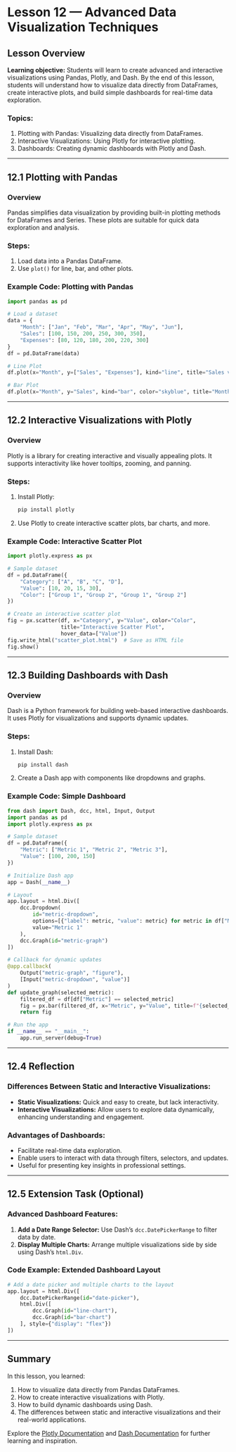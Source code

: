 
# **Lesson 12 — Advanced Data Visualization Techniques**

## **Lesson Overview**
**Learning objective:** Students will learn to create advanced and interactive visualizations using Pandas, Plotly, and Dash. By the end of this lesson, students will understand how to visualize data directly from DataFrames, create interactive plots, and build simple dashboards for real-time data exploration.

### **Topics:**
1. Plotting with Pandas: Visualizing data directly from DataFrames.
2. Interactive Visualizations: Using Plotly for interactive plotting.
3. Dashboards: Creating dynamic dashboards with Plotly and Dash.

---

## **12.1 Plotting with Pandas**

### **Overview**
Pandas simplifies data visualization by providing built-in plotting methods for DataFrames and Series. These plots are suitable for quick data exploration and analysis.

### **Steps:**
1. Load data into a Pandas DataFrame.
2. Use `plot()` for line, bar, and other plots.

### **Example Code: Plotting with Pandas**
```python
import pandas as pd

# Load a dataset
data = {
    "Month": ["Jan", "Feb", "Mar", "Apr", "May", "Jun"],
    "Sales": [100, 150, 200, 250, 300, 350],
    "Expenses": [80, 120, 180, 200, 220, 300]
}
df = pd.DataFrame(data)

# Line Plot
df.plot(x="Month", y=["Sales", "Expenses"], kind="line", title="Sales vs. Expenses")

# Bar Plot
df.plot(x="Month", y="Sales", kind="bar", color="skyblue", title="Monthly Sales")
```

---

## **12.2 Interactive Visualizations with Plotly**

### **Overview**
Plotly is a library for creating interactive and visually appealing plots. It supports interactivity like hover tooltips, zooming, and panning.

### **Steps:**
1. Install Plotly:  
   ```bash
   pip install plotly
   ```
2. Use Plotly to create interactive scatter plots, bar charts, and more.

### **Example Code: Interactive Scatter Plot**
```python
import plotly.express as px

# Sample dataset
df = pd.DataFrame({
    "Category": ["A", "B", "C", "D"],
    "Value": [10, 20, 15, 30],
    "Color": ["Group 1", "Group 2", "Group 1", "Group 2"]
})

# Create an interactive scatter plot
fig = px.scatter(df, x="Category", y="Value", color="Color",
                 title="Interactive Scatter Plot",
                 hover_data=["Value"])
fig.write_html("scatter_plot.html")  # Save as HTML file
fig.show()
```

---

## **12.3 Building Dashboards with Dash**

### **Overview**
Dash is a Python framework for building web-based interactive dashboards. It uses Plotly for visualizations and supports dynamic updates.

### **Steps:**
1. Install Dash:
   ```bash
   pip install dash
   ```
2. Create a Dash app with components like dropdowns and graphs.

### **Example Code: Simple Dashboard**
```python
from dash import Dash, dcc, html, Input, Output
import pandas as pd
import plotly.express as px

# Sample dataset
df = pd.DataFrame({
    "Metric": ["Metric 1", "Metric 2", "Metric 3"],
    "Value": [100, 200, 150]
})

# Initialize Dash app
app = Dash(__name__)

# Layout
app.layout = html.Div([
    dcc.Dropdown(
        id="metric-dropdown",
        options=[{"label": metric, "value": metric} for metric in df["Metric"]],
        value="Metric 1"
    ),
    dcc.Graph(id="metric-graph")
])

# Callback for dynamic updates
@app.callback(
    Output("metric-graph", "figure"),
    [Input("metric-dropdown", "value")]
)
def update_graph(selected_metric):
    filtered_df = df[df["Metric"] == selected_metric]
    fig = px.bar(filtered_df, x="Metric", y="Value", title=f"{selected_metric} Value")
    return fig

# Run the app
if __name__ == "__main__":
    app.run_server(debug=True)
```

---

## **12.4 Reflection**

### **Differences Between Static and Interactive Visualizations:**
- **Static Visualizations:** Quick and easy to create, but lack interactivity.
- **Interactive Visualizations:** Allow users to explore data dynamically, enhancing understanding and engagement.

### **Advantages of Dashboards:**
- Facilitate real-time data exploration.
- Enable users to interact with data through filters, selectors, and updates.
- Useful for presenting key insights in professional settings.

---

## **12.5 Extension Task (Optional)**

### **Advanced Dashboard Features:**
1. **Add a Date Range Selector:**
   Use Dash’s `dcc.DatePickerRange` to filter data by date.
2. **Display Multiple Charts:**
   Arrange multiple visualizations side by side using Dash’s `html.Div`.

### **Code Example: Extended Dashboard Layout**
```python
# Add a date picker and multiple charts to the layout
app.layout = html.Div([
    dcc.DatePickerRange(id="date-picker"),
    html.Div([
        dcc.Graph(id="line-chart"),
        dcc.Graph(id="bar-chart")
    ], style={"display": "flex"})
])
```

---

## **Summary**

In this lesson, you learned:
1. How to visualize data directly from Pandas DataFrames.
2. How to create interactive visualizations with Plotly.
3. How to build dynamic dashboards using Dash.
4. The differences between static and interactive visualizations and their real-world applications.

Explore the [Plotly Documentation](https://plotly.com/python/) and [Dash Documentation](https://dash.plotly.com/) for further learning and inspiration.
